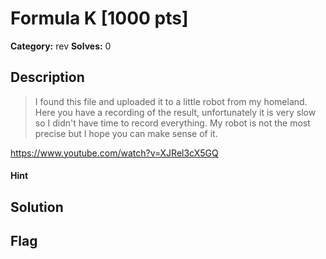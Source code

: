 # Formula K [1000 pts]

**Category:** rev
**Solves:** 0

## Description
>I found this file and uploaded it to a little robot from my homeland.
Here you have a recording of the result, unfortunately it is very slow so I didn't have time to record everything.
My robot is not the most precise but I hope you can make sense of it.

https://www.youtube.com/watch?v=XJRel3cX5GQ

#### Hint 

## Solution

## Flag

